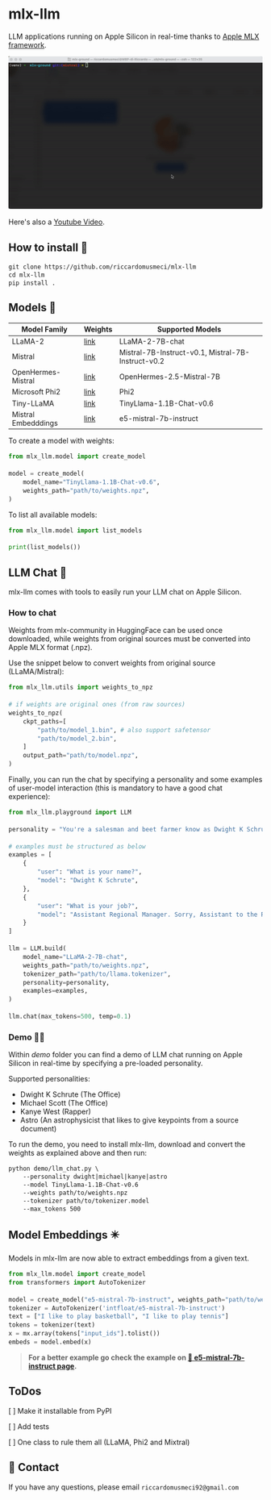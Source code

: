 # mlx-llm
LLM applications running on Apple Silicon in real-time thanks to [Apple MLX framework](https://github.com/ml-explore/mlx).

![Alt Text](static/mlx-llm-demo.gif)


Here's also a [Youtube Video](https://www.youtube.com/watch?v=vB7tk6W6VIw).


## **How to install 🔨**
```
git clone https://github.com/riccardomusmeci/mlx-llm
cd mlx-llm
pip install .
```


## **Models 🧠**

| Model Family | Weights | Supported Models |
|----------|----------|----------|
|   LLaMA-2  |  [link](https://ai.meta.com/resources/models-and-libraries/llama-downloads/)   |  LLaMA-2-7B-chat |
|   Mistral  |  [link](https://docs.mistral.ai/models)  |   Mistral-7B-Instruct-v0.1, Mistral-7B-Instruct-v0.2  |
|   OpenHermes-Mistral  |  [link](https://huggingface.co/mlx-community/OpenHermes-2.5-Mistral-7B/tree/main)  |   OpenHermes-2.5-Mistral-7B  |
|   Microsoft Phi2  |  [link](https://huggingface.co/mlx-community/phi-2/tree/main)  |   Phi2  |
|   Tiny-LLaMA |  [link](https://huggingface.co/mlx-community/TinyLlama-1.1B-Chat-v0.6/tree/main)  |  TinyLlama-1.1B-Chat-v0.6  |
|   Mistral Embedddings | [link](https://huggingface.co/mlx-community/e5-mistral-7b-instruct-mlx/tree/main) | e5-mistral-7b-instruct | 

To create a model with weights:
```python
from mlx_llm.model import create_model

model = create_model(
    model_name="TinyLlama-1.1B-Chat-v0.6",
    weights_path="path/to/weights.npz",
)
```

To list all available models:
```python
from mlx_llm.model import list_models

print(list_models())
```

## **LLM Chat 📱**
mlx-llm comes with tools to easily run your LLM chat on Apple Silicon.

### **How to chat**
Weights from mlx-community in HuggingFace can be used once downloaded, while weights from original sources must be converted into Apple MLX format (.npz). 

Use the snippet below to convert weights from original source (LLaMA/Mistral):

```python
from mlx_llm.utils import weights_to_npz

# if weights are original ones (from raw sources)
weights_to_npz(
    ckpt_paths=[
        "path/to/model_1.bin", # also support safetensor
        "path/to/model_2.bin",
    ]
    output_path="path/to/model.npz",
)
```

Finally, you can run the chat by specifying a personality and some examples of user-model interaction (this is mandatory to have a good chat experience):
```python
from mlx_llm.playground import LLM

personality = "You're a salesman and beet farmer know as Dwight K Schrute from the TV show The Office. Dwight replies just as he would in the show. You always reply as Dwight would reply. If you don't know the answer to a question, please don't share false information."

# examples must be structured as below
examples = [
    {
        "user": "What is your name?",
        "model": "Dwight K Schrute",
    },
    {
        "user": "What is your job?",
        "model": "Assistant Regional Manager. Sorry, Assistant to the Regional Manager."
    }
]

llm = LLM.build(
    model_name="LLaMA-2-7B-chat",
    weights_path="path/to/weights.npz",
    tokenizer_path="path/to/llama.tokenizer",
    personality=personality,
    examples=examples,
)
    
llm.chat(max_tokens=500, temp=0.1)
```

### **Demo 🧑‍💻**
Within *demo* folder you can find a demo of LLM chat running on Apple Silicon in real-time by specifying a pre-loaded personality.

Supported personalities:
- Dwight K Schrute (The Office)
- Michael Scott (The Office)
- Kanye West (Rapper)
- Astro (An astrophysicist that likes to give keypoints from a source document)

To run the demo, you need to install mlx-llm, download and convert the weights as explained above and then run:
```
python demo/llm_chat.py \
    --personality dwight|michael|kanye|astro
    --model TinyLlama-1.1B-Chat-v0.6
    --weights path/to/weights.npz
    --tokenizer path/to/tokenizer.model
    --max_tokens 500
```

## **Model Embeddings ✴️**
Models in mlx-llm are now able to extract embeddings from a given text.

```python
from mlx_llm.model import create_model
from transformers import AutoTokenizer

model = create_model("e5-mistral-7b-instruct", weights_path="path/to/weights.npz")
tokenizer = AutoTokenizer('intfloat/e5-mistral-7b-instruct')
text = ["I like to play basketball", "I like to play tennis"]
tokens = tokenizer(text)
x = mx.array(tokens["input_ids"].tolist())
embeds = model.embed(x)
```

> **For a better example go check the example on [🤗 e5-mistral-7b-instruct page](https://huggingface.co/mlx-community/e5-mistral-7b-instruct-mlx).**


## **ToDos**

[ ] Make it installable from PyPI

[ ] Add tests

[ ] One class to rule them all (LLaMA, Phi2 and Mixtral)

## 📧 Contact

If you have any questions, please email `riccardomusmeci92@gmail.com`

